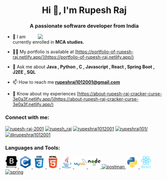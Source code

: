 <h1 align="center">Hi 👋, I'm Rupesh Raj</h1>
<h3 align="center">A passionate software developer from India</h3>
<img align="right" width="400px" src="![image](https://github.com/rupeshraj1012001/rupeshraj1012001/assets/129156258/2bce47e5-2e07-44a6-b9f3-ff81e5ef9187)
">

- 🌱 I am currently enrolled in **MCA studies.**

- 👨‍💻 My portfolio is available at [https://portfolio-of-rupesh-raj.netlify.app/](https://portfolio-of-rupesh-raj.netlify.app/)

- 💬 Ask me about **Java , Python , C , Javascript , React , Spring Boot , J2EE , SQL**

- 📫 How to reach me **rupeshraj1012001@gmail.com**

- 📄 Know about my experiences [https://about-rupesh-raj-cracker-curse-3e0a3f.netlify.app/](https://about-rupesh-raj-cracker-curse-3e0a3f.netlify.app/)

<h3 align="left">Connect with me:</h3>
<p align="left">
<a href="https://codepen.io/rupesh-raj-2001" target="blank"><img align="center" src="https://raw.githubusercontent.com/rahuldkjain/github-profile-readme-generator/master/src/images/icons/Social/codepen.svg" alt="rupesh-raj-2001" height="30" width="40" /></a>
<a href="https://www.codechef.com/users/rupesh_raj" target="blank"><img align="center" src="https://cdn.jsdelivr.net/npm/simple-icons@3.1.0/icons/codechef.svg" alt="rupesh_raj" height="30" width="40" /></a>
<a href="https://www.hackerrank.com/rupeshraj1012001" target="blank"><img align="center" src="https://raw.githubusercontent.com/rahuldkjain/github-profile-readme-generator/master/src/images/icons/Social/hackerrank.svg" alt="rupeshraj1012001" height="30" width="40" /></a>
<a href="https://www.leetcode.com/rupeshraj101/" target="blank"><img align="center" src="https://raw.githubusercontent.com/rahuldkjain/github-profile-readme-generator/master/src/images/icons/Social/leet-code.svg" alt="rupeshraj101/" height="30" width="40" /></a>
<a href="https://www.hackerearth.com/@rupeshraj1012001" target="blank"><img align="center" src="https://raw.githubusercontent.com/rahuldkjain/github-profile-readme-generator/master/src/images/icons/Social/hackerearth.svg" alt="@rupeshraj1012001" height="30" width="40" /></a>
</p>

<h3 align="left">Languages and Tools:</h3>
<p align="left"> <a href="https://getbootstrap.com" target="_blank" rel="noreferrer"> <img src="https://raw.githubusercontent.com/devicons/devicon/master/icons/bootstrap/bootstrap-plain-wordmark.svg" alt="bootstrap" width="40" height="40"/> </a> <a href="https://www.cprogramming.com/" target="_blank" rel="noreferrer"> <img src="https://raw.githubusercontent.com/devicons/devicon/master/icons/c/c-original.svg" alt="c" width="40" height="40"/> </a> <a href="https://www.w3schools.com/css/" target="_blank" rel="noreferrer"> <img src="https://raw.githubusercontent.com/devicons/devicon/master/icons/css3/css3-original-wordmark.svg" alt="css3" width="40" height="40"/> </a> <a href="https://www.w3.org/html/" target="_blank" rel="noreferrer"> <img src="https://raw.githubusercontent.com/devicons/devicon/master/icons/html5/html5-original-wordmark.svg" alt="html5" width="40" height="40"/> </a> <a href="https://www.java.com" target="_blank" rel="noreferrer"> <img src="https://raw.githubusercontent.com/devicons/devicon/master/icons/java/java-original.svg" alt="java" width="40" height="40"/> </a> <a href="https://www.mysql.com/" target="_blank" rel="noreferrer"> <img src="https://raw.githubusercontent.com/devicons/devicon/master/icons/mysql/mysql-original-wordmark.svg" alt="mysql" width="40" height="40"/> </a> <a href="https://nodejs.org" target="_blank" rel="noreferrer"> <img src="https://raw.githubusercontent.com/devicons/devicon/master/icons/nodejs/nodejs-original-wordmark.svg" alt="nodejs" width="40" height="40"/> </a> <a href="https://postman.com" target="_blank" rel="noreferrer"> <img src="https://www.vectorlogo.zone/logos/getpostman/getpostman-icon.svg" alt="postman" width="40" height="40"/> </a> <a href="https://www.python.org" target="_blank" rel="noreferrer"> <img src="https://raw.githubusercontent.com/devicons/devicon/master/icons/python/python-original.svg" alt="python" width="40" height="40"/> </a> <a href="https://reactjs.org/" target="_blank" rel="noreferrer"> <img src="https://raw.githubusercontent.com/devicons/devicon/master/icons/react/react-original-wordmark.svg" alt="react" width="40" height="40"/> </a> <a href="https://spring.io/" target="_blank" rel="noreferrer"> <img src="https://www.vectorlogo.zone/logos/springio/springio-icon.svg" alt="spring" width="40" height="40"/> </a> </p>

